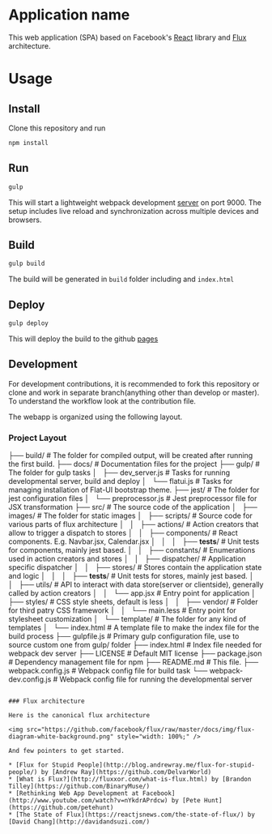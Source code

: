 # Application name

This web application (SPA) based on Facebook's [React](https://facebook.github.io/react/)
library and [Flux](http://facebook.github.io/flux/) architecture. 

# Usage
## Install
Clone this repository and run

```js
npm install
```

## Run

```js
gulp
```

This will start a lightweight webpack development
[server](http://webpack.github.io/docs/webpack-dev-server.html) on port 9000.
The setup includes live reload and synchronization across multiple devices and
browsers.

## Build

```js
gulp build
```

The build will be generated in ```build``` folder including and ```index.html```

## Deploy

```js
gulp deploy
```

This will deploy the build to the github [pages](https://pages.github.com/)

## Development
For development contributions, it is recommended to fork this repository or
clone and work in separate branch(anything other than develop or master). To
understand the workflow look at the contribution file.

The webapp is organized using the following layout.

### Project Layout

├── build/                      # The folder for compiled output, will be created after running the first build.
├── docs/                       # Documentation files for the project
├── gulp/                       # The folder for gulp tasks
│   ├── dev_server.js           # Tasks for running developmental server, build and deploy
│   └── flatui.js               # Tasks for managing installation of Flat-UI bootstrap theme.
├── jest/                       # The folder for jest configuration files
│   └── preprocessor.js         # Jest preprocessor file for JSX transformation
├── src/                        # The source code of the application
│   ├── images/                 # The folder for static images
│   ├── scripts/                # Source code for various parts of flux architecture
│   │   ├── actions/            # Action creators that allow to trigger a dispatch to stores
│   │   ├── components/         # React components. E.g. Navbar.jsx, Calendar.jsx
│   │   │   ├── __tests__/      # Unit tests for components, mainly jest based.
│   │   ├── constants/          # Enumerations used in action creators and stores
│   │   ├── dispatcher/         # Application specific dispatcher
│   │   ├── stores/             # Stores contain the application state and logic
│   │   │   ├── __tests__/      # Unit tests for stores, mainly jest based.
│   │   ├── utils/              # API to interact with data store(server or clientside), generally called by action creators
│   │   └── app.jsx             # Entry point for application
│   ├── styles/                 # CSS style sheets, default is less
│   │   ├── vendor/             # Folder for third patry CSS framework
│   │   └── main.less           # Entry point for stylesheet customization
│   └── template/               # The folder for any kind of templates
│       └── index.html          # A template file to make the index file for the build process
├── gulpfile.js                 # Primary gulp configuration file, use to source custom one from gulp/ folder
├── index.html                  # Index file needed for webpack dev server
├── LICENSE                     # Default MIT license 
├── package.json                # Dependency management file for npm
├── README.md                   # This file.
├── webpack.config.js           # Webpack config file for build task
└── webpack-dev.config.js       # Webpack config file for running the developmental server

```

### Flux architecture

Here is the canonical flux architecture

<img src="https://github.com/facebook/flux/raw/master/docs/img/flux-diagram-white-background.png" style="width: 100%;" />

And few pointers to get started.

* [Flux for Stupid People](http://blog.andrewray.me/flux-for-stupid-people/) by [Andrew Ray](https://github.com/DelvarWorld)
* [What is Flux?](http://fluxxor.com/what-is-flux.html) by [Brandon Tilley](https://github.com/BinaryMuse/)
* [Rethinking Web App Development at Facebook](http://www.youtube.com/watch?v=nYkdrAPrdcw) by [Pete Hunt](https://github.com/petehunt)
* [The State of Flux](https://reactjsnews.com/the-state-of-flux/) by [David Chang](http://davidandsuzi.com/)

